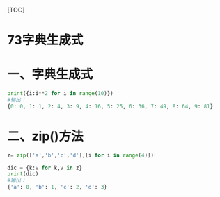 [TOC]

# 73字典生成式



# 一、字典生成式

```python
print({i:i**2 for i in range(10)})
#输出：
{0: 0, 1: 1, 2: 4, 3: 9, 4: 16, 5: 25, 6: 36, 7: 49, 8: 64, 9: 81}

```



# 二、zip()方法

```python
z= zip(['a','b','c','d'],[i for i in range(4)])

dic = {k:v for k,v in z}
print(dic)
#输出：
{'a': 0, 'b': 1, 'c': 2, 'd': 3}

```

